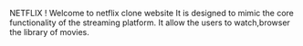NETFLIX
! Welcome to netflix clone website
It is designed to mimic the core functionality of the streaming platform. It allow the users to watch,browser the library of movies.
